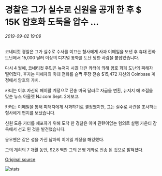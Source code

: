# 경찰은 그가 실수로 신원을 공개 한 후 $ 15K 암호화 도둑을 압수 ...

###### 2019-09-02 19:09

코네티컷 경찰은 그가 실수로 수사를 이끄는 형사에게 사과 이메일을 보낸 후 휴대 전화 도난에서 15,000 달러 이상의 디지털 통화를 도난 당한 사람을 붙잡았습니다.

다시 4 월에, 코네티컷 주민은 뉴저지 시민 대런 카터에 의해 암호 화폐 도난의 피해자 떨어졌다, 후자는 피해자의 휴대 전화를 슬쩍 주장 전송 $15,472 자신의 Coinbase 계정에서 암호의 가치.

카터는 이후 자신의 페이팔 계정으로 전송 미국 달러로 자금을 변환, 뉴저지 에 초점을 맞춘 뉴스 아울렛 NJ.com Sept. 2에보고.

카터는 이메일을 통해 피해자에게 사과하기로 결정했지만, 그는 실수로 사건을 조사하는 형사에게 편지를 보냈습니다.

신원 도용 카터를 체포하기 위해 도착 한 경찰은 이미 관련이없는 혐의로 살렘 카운티 감옥에서 선고 된 것을 발견했습니다.

응우옌은 같은 성을 가진 남자의 이메일 계정을 해킹했다.

그의 계획의 7 개월 동안, $2.8 백만 그의 은행 계좌로 전송 된 것으로 밝혀졌다.

[Original source](https://cointelegraph.com/news/police-seize-15k-crypto-thief-after-he-mistakenly-disclosed-identity)

![stats](https://c.statcounter.com/11760860/0/a89fa40b/1/ "stats")